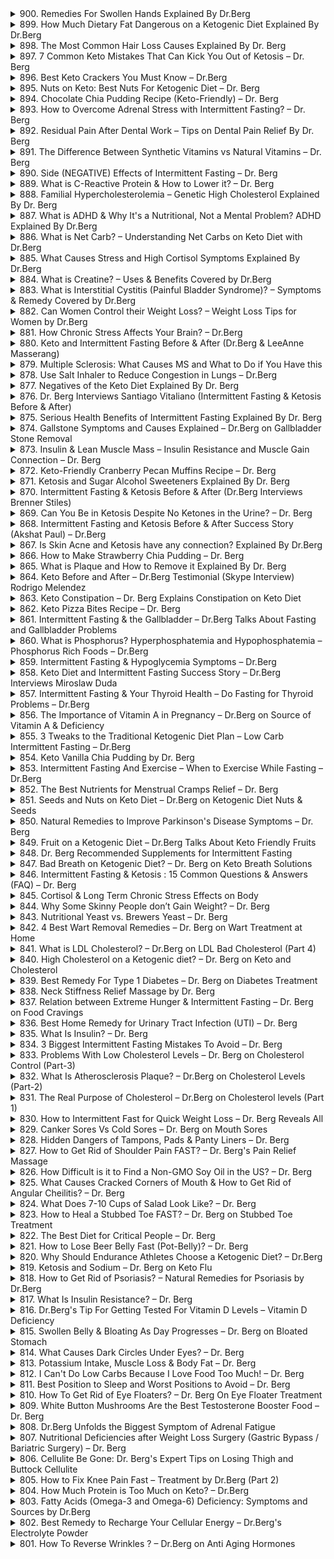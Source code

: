 <details>
<summary>900. Remedies For Swollen Hands Explained By Dr.Berg</summary>

[[Youtube]](https://www.youtube.com/watch?v=XLCm3XsBN1w)


</details>

<details>
<summary>899. How Much Dietary Fat Dangerous on a Ketogenic Diet Explained By Dr.Berg</summary>

[[Youtube]](https://www.youtube.com/watch?v=kS5nF8YDv2c)


</details>

<details>
<summary>898. The Most Common Hair Loss Causes Explained By Dr. Berg</summary>

[[Youtube]](https://www.youtube.com/watch?v=l5wClnJj4_8)


</details>

<details>
<summary>897. 7 Common Keto Mistakes That Can Kick You Out of Ketosis – Dr. Berg</summary>

[[Youtube]](https://www.youtube.com/watch?v=mLzORHS-OzE)


</details>

<details>
<summary>896. Best Keto Crackers You Must Know – Dr.Berg</summary>

[[Youtube]](https://www.youtube.com/watch?v=sKiMNEsf74A)


</details>

<details>
<summary>895. Nuts on Keto: Best Nuts For Ketogenic Diet – Dr. Berg</summary>

[[Youtube]](https://www.youtube.com/watch?v=aQxNnElDNjk)


</details>

<details>
<summary>894. Chocolate Chia Pudding Recipe (Keto-Friendly) – Dr. Berg</summary>

[[Youtube]](https://www.youtube.com/watch?v=2LSTlkdseyg)


</details>

<details>
<summary>893. How to Overcome Adrenal Stress with Intermittent Fasting? – Dr. Berg</summary>

[[Youtube]](https://www.youtube.com/watch?v=bwuKsf7sWP8)


</details>

<details>
<summary>892. Residual Pain After Dental Work – Tips on Dental Pain Relief By Dr. Berg</summary>

[[Youtube]](https://www.youtube.com/watch?v=BntpMhjGLQc)


</details>

<details>
<summary>891. The Difference Between Synthetic Vitamins vs Natural Vitamins – Dr. Berg</summary>

[[Youtube]](https://www.youtube.com/watch?v=J4VDAgEtkdg)


</details>

<details>
<summary>890. Side (NEGATIVE) Effects of Intermittent Fasting – Dr. Berg</summary>

[[Youtube]](https://www.youtube.com/watch?v=xNGBvGHOT-0)


</details>

<details>
<summary>889. What is C-Reactive Protein & How to Lower it? – Dr. Berg</summary>

[[Youtube]](https://www.youtube.com/watch?v=vcTm7opfgpA)


</details>

<details>
<summary>888. Familial Hypercholesterolemia – Genetic High Cholesterol Explained By Dr. Berg</summary>

[[Youtube]](https://www.youtube.com/watch?v=DriROcEJEG8)


</details>

<details>
<summary>887. What is ADHD & Why It's a Nutritional, Not a Mental Problem? ADHD Explained By Dr.Berg</summary>

[[Youtube]](https://www.youtube.com/watch?v=pdaJkQfUdYg)


</details>

<details>
<summary>886. What is Net Carb? – Understanding Net Carbs on Keto Diet with Dr.Berg</summary>

[[Youtube]](https://www.youtube.com/watch?v=MEOan0qwSps)


</details>

<details>
<summary>885. What Causes Stress and High Cortisol Symptoms Explained By Dr.Berg</summary>

[[Youtube]](https://www.youtube.com/watch?v=uMT9Zzvqx9M)


</details>

<details>
<summary>884. What is Creatine? – Uses & Benefits Covered by Dr.Berg</summary>

[[Youtube]](https://www.youtube.com/watch?v=LNcfwTA-trE)


</details>

<details>
<summary>883. What is Interstitial Cystitis (Painful Bladder Syndrome)? – Symptoms & Remedy Covered by Dr.Berg</summary>

[[Youtube]](https://www.youtube.com/watch?v=TzylC8kJiyU)


</details>

<details>
<summary>882. Can Women Control their Weight Loss? – Weight Loss Tips for Women by Dr.Berg</summary>

[[Youtube]](https://www.youtube.com/watch?v=ISuhb8Oh_Jk)


</details>

<details>
<summary>881. How Chronic Stress Affects Your Brain? – Dr.Berg</summary>

[[Youtube]](https://www.youtube.com/watch?v=fAT8_nzo_MU)


</details>

<details>
<summary>880. Keto and Intermittent Fasting Before & After (Dr.Berg & LeeAnne Masserang)</summary>

[[Youtube]](https://www.youtube.com/watch?v=5AtC0T0B2xs)


</details>

<details>
<summary>879. Multiple Sclerosis: What Causes MS and What to Do if You Have this</summary>

[[Youtube]](https://www.youtube.com/watch?v=HUlk0pZhTek)


</details>

<details>
<summary>878. Use Salt Inhaler to Reduce Congestion in Lungs – Dr.Berg</summary>

[[Youtube]](https://www.youtube.com/watch?v=piclSYnxsYQ)


</details>

<details>
<summary>877. Negatives of the Keto Diet Explained By Dr. Berg</summary>

[[Youtube]](https://www.youtube.com/watch?v=CEFolikYtG0)


</details>

<details>
<summary>876. Dr. Berg Interviews Santiago Vitaliano (Intermittent Fasting & Ketosis Before & After)</summary>

[[Youtube]](https://www.youtube.com/watch?v=L-Y6RoGGQ2I)


</details>

<details>
<summary>875. Serious Health Benefits of Intermittent Fasting Explained By Dr. Berg</summary>

[[Youtube]](https://www.youtube.com/watch?v=1lhAhg3ezWI)


</details>

<details>
<summary>874. Gallstone Symptoms and Causes Explained – Dr.Berg on Gallbladder Stone Removal</summary>

[[Youtube]](https://www.youtube.com/watch?v=AXVXUkF9XfU)


</details>

<details>
<summary>873. Insulin & Lean Muscle Mass – Insulin Resistance and Muscle Gain Connection – Dr. Berg</summary>

[[Youtube]](https://www.youtube.com/watch?v=MvZ6K5ueNI4)


</details>

<details>
<summary>872. Keto-Friendly Cranberry Pecan Muffins Recipe – Dr. Berg</summary>

[[Youtube]](https://www.youtube.com/watch?v=LZj6rbrJqYk)


</details>

<details>
<summary>871. Ketosis and Sugar Alcohol Sweeteners Explained By Dr. Berg</summary>

[[Youtube]](https://www.youtube.com/watch?v=5kyZxgR1Syc)


</details>

<details>
<summary>870. Intermittent Fasting & Ketosis Before & After (Dr.Berg Interviews Brenner Stiles)</summary>

[[Youtube]](https://www.youtube.com/watch?v=5iQVFcEZDf8)


</details>

<details>
<summary>869. Can You Be in Ketosis Despite No Ketones in the Urine? – Dr. Berg</summary>

[[Youtube]](https://www.youtube.com/watch?v=EpbCoU2meWE)


</details>

<details>
<summary>868. Intermittent Fasting and Ketosis Before & After Success Story (Akshat Paul) – Dr.Berg</summary>

[[Youtube]](https://www.youtube.com/watch?v=k0L2E88HiZM)


</details>

<details>
<summary>867. Is Skin Acne and Ketosis have any connection? Explained By Dr.Berg</summary>

[[Youtube]](https://www.youtube.com/watch?v=4L5KdWWjJdU)


</details>

<details>
<summary>866. How to Make Strawberry Chia Pudding – Dr. Berg</summary>

[[Youtube]](https://www.youtube.com/watch?v=c4JX-Jb7wsA)


</details>

<details>
<summary>865. What is Plaque and How to Remove it Explained By Dr. Berg</summary>

[[Youtube]](https://www.youtube.com/watch?v=1qZomOx6ArA)


</details>

<details>
<summary>864. Keto Before and After – Dr.Berg Testimonial (Skype Interview) Rodrigo Melendez</summary>

[[Youtube]](https://www.youtube.com/watch?v=2kLb1JCeobA)


</details>

<details>
<summary>863. Keto Constipation – Dr. Berg Explains Constipation on Keto Diet</summary>

[[Youtube]](https://www.youtube.com/watch?v=iF2DWdBMtLc)


</details>

<details>
<summary>862. Keto Pizza Bites Recipe – Dr. Berg</summary>

[[Youtube]](https://www.youtube.com/watch?v=m1R8D6AACv8)


</details>

<details>
<summary>861. Intermittent Fasting & the Gallbladder – Dr.Berg Talks About Fasting and Gallbladder Problems</summary>

[[Youtube]](https://www.youtube.com/watch?v=aZraB-g3_JE)


</details>

<details>
<summary>860. What is Phosphorus? Hyperphosphatemia and Hypophosphatemia – Phosphorus Rich Foods – Dr.Berg</summary>

[[Youtube]](https://www.youtube.com/watch?v=5RLvS8NKq_Q)


</details>

<details>
<summary>859. Intermittent Fasting & Hypoglycemia Symptoms – Dr.Berg</summary>

[[Youtube]](https://www.youtube.com/watch?v=4LTM1gUP0rs)


</details>

<details>
<summary>858. Keto Diet and Intermittent Fasting Success Story – Dr.Berg Interviews Miroslaw Duda</summary>

[[Youtube]](https://www.youtube.com/watch?v=U6FrdFQNUUo)


</details>

<details>
<summary>857. Intermittent Fasting & Your Thyroid Health – Do Fasting for Thyroid Problems – Dr.Berg</summary>

[[Youtube]](https://www.youtube.com/watch?v=5SOvEuaQ-Xc)


</details>

<details>
<summary>856. The Importance of Vitamin A in Pregnancy – Dr.Berg on Source of Vitamin A & Deficiency</summary>

[[Youtube]](https://www.youtube.com/watch?v=K-X9ZefdMzs)


</details>

<details>
<summary>855. 3 Tweaks to the Traditional Ketogenic Diet Plan – Low Carb Intermittent Fasting – Dr.Berg</summary>

[[Youtube]](https://www.youtube.com/watch?v=5ghvkQCIls4)


</details>

<details>
<summary>854. Keto Vanilla Chia Pudding by Dr. Berg</summary>

[[Youtube]](https://www.youtube.com/watch?v=U0bDzE6D0Js)


</details>

<details>
<summary>853. Intermittent Fasting And Exercise – When to Exercise While Fasting – Dr.Berg</summary>

[[Youtube]](https://www.youtube.com/watch?v=nHJhufGbmR0)


</details>

<details>
<summary>852. The Best Nutrients for Menstrual Cramps Relief – Dr. Berg</summary>

[[Youtube]](https://www.youtube.com/watch?v=cWmuC5QsSA0)


</details>

<details>
<summary>851. Seeds and Nuts on Keto Diet – Dr.Berg on Ketogenic Diet Nuts & Seeds</summary>

[[Youtube]](https://www.youtube.com/watch?v=JEaHMtJ9bSE)


</details>

<details>
<summary>850. Natural Remedies to Improve Parkinson's Disease Symptoms – Dr. Berg</summary>

[[Youtube]](https://www.youtube.com/watch?v=Hhg3m8XUWuI)


</details>

<details>
<summary>849. Fruit on a Ketogenic Diet – Dr.Berg Talks About Keto Friendly Fruits</summary>

[[Youtube]](https://www.youtube.com/watch?v=CJJosZCnrbw)


</details>

<details>
<summary>848. Dr. Berg Recommended Supplements for Intermittent Fasting</summary>

[[Youtube]](https://www.youtube.com/watch?v=a0C4rlgU_6k)


</details>

<details>
<summary>847. Bad Breath on Ketogenic Diet? – Dr. Berg on Keto Breath Solutions</summary>

[[Youtube]](https://www.youtube.com/watch?v=nxL7ychvY5Y)


</details>

<details>
<summary>846. Intermittent Fasting & Ketosis : 15 Common Questions & Answers (FAQ) – Dr. Berg</summary>

[[Youtube]](https://www.youtube.com/watch?v=DFsmgwiGyNI)


</details>

<details>
<summary>845. Cortisol & Long Term Chronic Stress Effects on Body</summary>

[[Youtube]](https://www.youtube.com/watch?v=fr1NEnRZluQ)


</details>

<details>
<summary>844. Why Some Skinny People don’t Gain Weight? – Dr. Berg</summary>

[[Youtube]](https://www.youtube.com/watch?v=uhvNRtlJfKc)


</details>

<details>
<summary>843. Nutritional Yeast vs. Brewers Yeast – Dr. Berg</summary>

[[Youtube]](https://www.youtube.com/watch?v=keq_YRMG60o)


</details>

<details>
<summary>842. 4 Best Wart Removal Remedies – Dr. Berg on Wart Treatment at Home</summary>

[[Youtube]](https://www.youtube.com/watch?v=w-cXqOKzwuQ)


</details>

<details>
<summary>841. What is LDL Cholesterol? – Dr.Berg on LDL Bad Cholesterol (Part 4)</summary>

[[Youtube]](https://www.youtube.com/watch?v=GC9V1TWYLo4)


</details>

<details>
<summary>840. High Cholesterol on a Ketogenic diet? – Dr. Berg on Keto and Cholesterol</summary>

[[Youtube]](https://www.youtube.com/watch?v=ZkvxySUd_68)


</details>

<details>
<summary>839. Best Remedy For Type 1 Diabetes – Dr. Berg on Diabetes Treatment</summary>

[[Youtube]](https://www.youtube.com/watch?v=kJwx5gUz5_Q)


</details>

<details>
<summary>838. Neck Stiffness Relief Massage by Dr. Berg</summary>

[[Youtube]](https://www.youtube.com/watch?v=eZ0sriq07f0)


</details>

<details>
<summary>837. Relation between Extreme Hunger & Intermittent Fasting – Dr. Berg on Food Cravings</summary>

[[Youtube]](https://www.youtube.com/watch?v=oPVkehs-KC0)


</details>

<details>
<summary>836. Best Home Remedy for Urinary Tract Infection (UTI) – Dr. Berg</summary>

[[Youtube]](https://www.youtube.com/watch?v=AR_rgqo1xYg)


</details>

<details>
<summary>835. What Is Insulin? – Dr. Berg</summary>

[[Youtube]](https://www.youtube.com/watch?v=AicW5_-soU4)


</details>

<details>
<summary>834. 3 Biggest Intermittent Fasting Mistakes To Avoid – Dr. Berg</summary>

[[Youtube]](https://www.youtube.com/watch?v=9z4lpYvgZfA)


</details>

<details>
<summary>833. Problems With Low Cholesterol Levels – Dr. Berg on Cholesterol Control (Part-3)</summary>

[[Youtube]](https://www.youtube.com/watch?v=OSORgwlsLfo)


</details>

<details>
<summary>832. What Is Atherosclerosis Plaque? – Dr.Berg on Cholesterol Levels (Part-2)</summary>

[[Youtube]](https://www.youtube.com/watch?v=FObb4O0__EA)


</details>

<details>
<summary>831. The Real Purpose of Cholesterol – Dr.Berg on Cholesterol levels (Part 1)</summary>

[[Youtube]](https://www.youtube.com/watch?v=mOuWCh6nrZM)


</details>

<details>
<summary>830. How to Intermittent Fast for Quick Weight Loss – Dr. Berg Reveals All</summary>

[[Youtube]](https://www.youtube.com/watch?v=lwCRjwDs1Ek)


</details>

<details>
<summary>829. Canker Sores Vs Cold Sores – Dr. Berg on Mouth Sores</summary>

[[Youtube]](https://www.youtube.com/watch?v=wqMiwdMRXy4)


</details>

<details>
<summary>828. Hidden Dangers of Tampons, Pads & Panty Liners – Dr. Berg</summary>

[[Youtube]](https://www.youtube.com/watch?v=tfmzFXjhOtI)


</details>

<details>
<summary>827. How to Get Rid of Shoulder Pain FAST? – Dr. Berg's Pain Relief Massage</summary>

[[Youtube]](https://www.youtube.com/watch?v=a34hcVgTUeA)


</details>

<details>
<summary>826. How Difficult is it to Find a Non-GMO Soy Oil in the US? – Dr. Berg</summary>

[[Youtube]](https://www.youtube.com/watch?v=h0BUbyXPgLk)


</details>

<details>
<summary>825. What Causes Cracked Corners of Mouth & How to Get Rid of Angular Cheilitis? – Dr. Berg</summary>

[[Youtube]](https://www.youtube.com/watch?v=9YVDxXvtuhM)


</details>

<details>
<summary>824. What Does 7-10 Cups of Salad Look Like? – Dr. Berg</summary>

[[Youtube]](https://www.youtube.com/watch?v=F1_I80tze60)


</details>

<details>
<summary>823. How to Heal a Stubbed Toe FAST? – Dr. Berg on Stubbed Toe Treatment</summary>

[[Youtube]](https://www.youtube.com/watch?v=CPfX8CH2DvY)


</details>

<details>
<summary>822. The Best Diet for Critical People – Dr. Berg</summary>

[[Youtube]](https://www.youtube.com/watch?v=lEbcD0rsxbM)


</details>

<details>
<summary>821. How to Lose Beer Belly Fast (Pot-Belly)? – Dr. Berg</summary>

[[Youtube]](https://www.youtube.com/watch?v=ucVR32lhklU)


</details>

<details>
<summary>820. Why Should Endurance Athletes Choose a Ketogenic Diet? – Dr.Berg</summary>

[[Youtube]](https://www.youtube.com/watch?v=5ez1VBfsJMY)


</details>

<details>
<summary>819. Ketosis and Sodium – Dr. Berg on Keto Flu</summary>

[[Youtube]](https://www.youtube.com/watch?v=3IcFGX_ynKw)


</details>

<details>
<summary>818. How to Get Rid of Psoriasis? – Natural Remedies for Psoriasis by Dr.Berg</summary>

[[Youtube]](https://www.youtube.com/watch?v=DsJwB3bTzp8)


</details>

<details>
<summary>817. What Is Insulin Resistance? – Dr. Berg</summary>

[[Youtube]](https://www.youtube.com/watch?v=pxl8hhyN6AQ)


</details>

<details>
<summary>816. Dr.Berg's Tip For Getting Tested For Vitamin D Levels – Vitamin D Deficiency</summary>

[[Youtube]](https://www.youtube.com/watch?v=rEgdyd8OC00)


</details>

<details>
<summary>815. Swollen Belly & Bloating As Day Progresses – Dr. Berg on Bloated Stomach</summary>

[[Youtube]](https://www.youtube.com/watch?v=U_deZr_i6AU)


</details>

<details>
<summary>814. What Causes Dark Circles Under Eyes? – Dr. Berg</summary>

[[Youtube]](https://www.youtube.com/watch?v=foHC_M1gB1I)


</details>

<details>
<summary>813. Potassium Intake, Muscle Loss & Body Fat – Dr. Berg</summary>

[[Youtube]](https://www.youtube.com/watch?v=RHbHRjrqQTM)


</details>

<details>
<summary>812. I Can't Do Low Carbs Because I Love Food Too Much! – Dr. Berg</summary>

[[Youtube]](https://www.youtube.com/watch?v=saETEZst5IU)


</details>

<details>
<summary>811. Best Position to Sleep and Worst Positions to Avoid – Dr. Berg</summary>

[[Youtube]](https://www.youtube.com/watch?v=IWZv-kJRYs0)


</details>

<details>
<summary>810. How To Get Rid of Eye Floaters? – Dr. Berg On Eye Floater Treatment</summary>

[[Youtube]](https://www.youtube.com/watch?v=nxqQBpplcgw)


</details>

<details>
<summary>809. White Button Mushrooms Are the Best Testosterone Booster Food – Dr. Berg</summary>

[[Youtube]](https://www.youtube.com/watch?v=m9_gna4Vcn0)


</details>

<details>
<summary>808. Dr.Berg Unfolds the Biggest Symptom of Adrenal Fatigue</summary>

[[Youtube]](https://www.youtube.com/watch?v=ne0x0-_EXrw)


</details>

<details>
<summary>807. Nutritional Deficiencies after Weight Loss Surgery (Gastric Bypass / Bariatric Surgery) – Dr. Berg</summary>

[[Youtube]](https://www.youtube.com/watch?v=ibgFYa3TFwg)


</details>

<details>
<summary>806. Cellulite Be Gone: Dr. Berg's Expert Tips on Losing Thigh and Buttock Cellulite</summary>

[[Youtube]](https://www.youtube.com/watch?v=89yCssqMqYM)


</details>

<details>
<summary>805. How to Fix Knee Pain Fast – Treatment by Dr.Berg (Part 2)</summary>

[[Youtube]](https://www.youtube.com/watch?v=ZajibwsL2GM)


</details>

<details>
<summary>804. How Much Protein is Too Much on Keto? – Dr.Berg</summary>

[[Youtube]](https://www.youtube.com/watch?v=pd7HXVdwv8Q)


</details>

<details>
<summary>803. Fatty Acids (Omega-3 and Omega-6) Deficiency: Symptoms and Sources by Dr.Berg</summary>

[[Youtube]](https://www.youtube.com/watch?v=QHX0v8sgmPE)


</details>

<details>
<summary>802. Best Remedy to Recharge Your Cellular Energy – Dr.Berg's Electrolyte Powder</summary>

[[Youtube]](https://www.youtube.com/watch?v=9KmGQ8vvPAk)


</details>

<details>
<summary>801. How To Reverse Wrinkles ? – Dr.Berg on Anti Aging Hormones</summary>

[[Youtube]](https://www.youtube.com/watch?v=qK37TAE8hYg)


</details>

